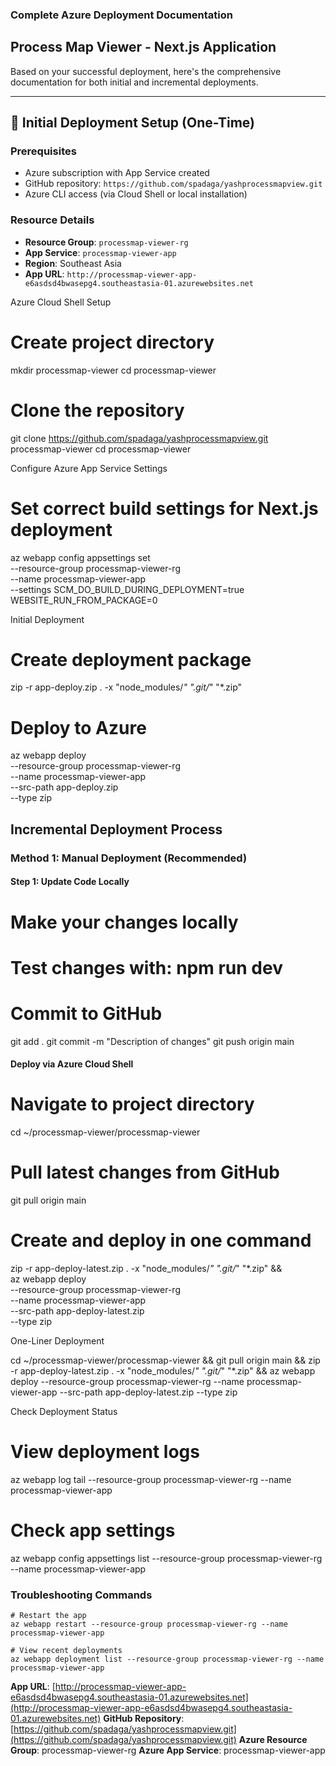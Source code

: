 ### **Complete Azure Deployment Documentation**

## Process Map Viewer - Next.js Application

Based on your successful deployment, here's the comprehensive documentation for both initial and incremental deployments.

---

## 🚀 **Initial Deployment Setup (One-Time)**

### **Prerequisites**

- Azure subscription with App Service created
- GitHub repository: `https://github.com/spadaga/yashprocessmapview.git`
- Azure CLI access (via Cloud Shell or local installation)


### **Resource Details**

- **Resource Group**: `processmap-viewer-rg`
- **App Service**: `processmap-viewer-app`
- **Region**: Southeast Asia
- **App URL**: `http://processmap-viewer-app-e6asdsd4bwasepg4.southeastasia-01.azurewebsites.net`


Azure Cloud Shell Setup

# Create project directory
mkdir processmap-viewer
cd processmap-viewer

# Clone the repository
git clone https://github.com/spadaga/yashprocessmapview.git processmap-viewer
cd processmap-viewer


Configure Azure App Service Settings

# Set correct build settings for Next.js deployment
az webapp config appsettings set \
  --resource-group processmap-viewer-rg \
  --name processmap-viewer-app \
  --settings SCM_DO_BUILD_DURING_DEPLOYMENT=true WEBSITE_RUN_FROM_PACKAGE=0


  Initial Deployment


  # Create deployment package
zip -r app-deploy.zip . -x "node_modules/*" ".git/*" "*.zip"

# Deploy to Azure
az webapp deploy \
  --resource-group processmap-viewer-rg \
  --name processmap-viewer-app \
  --src-path app-deploy.zip \
  --type zip

  ## **Incremental Deployment Process**

### **Method 1: Manual Deployment (Recommended)**

#### **Step 1: Update Code Locally**


# Make your changes locally
# Test changes with: npm run dev
# Commit to GitHub
git add .
git commit -m "Description of changes"
git push origin main


#### **Deploy via Azure Cloud Shell**

# Navigate to project directory
cd ~/processmap-viewer/processmap-viewer

# Pull latest changes from GitHub
git pull origin main

# Create and deploy in one command
zip -r app-deploy-latest.zip . -x "node_modules/*" ".git/*" "*.zip" && \
az webapp deploy \
  --resource-group processmap-viewer-rg \
  --name processmap-viewer-app \
  --src-path app-deploy-latest.zip \
  --type zip


  One-Liner Deployment

  cd ~/processmap-viewer/processmap-viewer && git pull origin main && zip -r app-deploy-latest.zip . -x "node_modules/*" ".git/*" "*.zip" && az webapp deploy --resource-group processmap-viewer-rg --name processmap-viewer-app --src-path app-deploy-latest.zip --type zip

  Check Deployment Status


  # View deployment logs
az webapp log tail --resource-group processmap-viewer-rg --name processmap-viewer-app

# Check app settings
az webapp config appsettings list --resource-group processmap-viewer-rg --name processmap-viewer-app



### **Troubleshooting Commands**

```
# Restart the app
az webapp restart --resource-group processmap-viewer-rg --name processmap-viewer-app

# View recent deployments
az webapp deployment list --resource-group processmap-viewer-rg --name processmap-viewer-app

```

**App URL**: [http://processmap-viewer-app-e6asdsd4bwasepg4.southeastasia-01.azurewebsites.net](http://processmap-viewer-app-e6asdsd4bwasepg4.southeastasia-01.azurewebsites.net)
**GitHub Repository**: [https://github.com/spadaga/yashprocessmapview.git](https://github.com/spadaga/yashprocessmapview.git)
**Azure Resource Group**: processmap-viewer-rg
**Azure App Service**: processmap-viewer-app